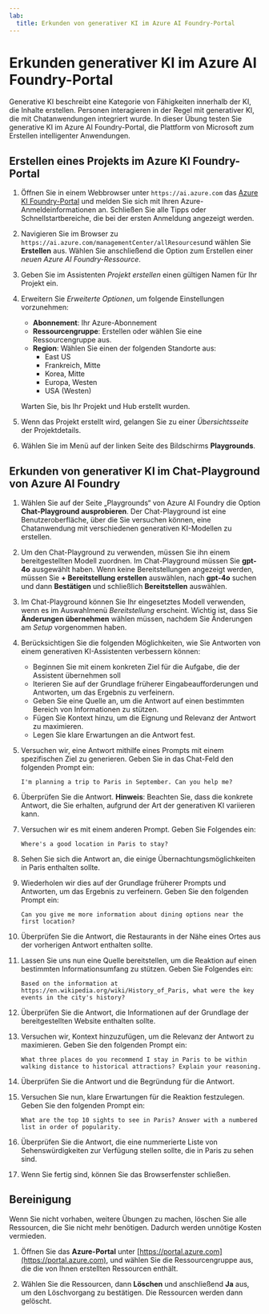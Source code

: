 ```yaml
---
lab:
  title: Erkunden von generativer KI im Azure AI Foundry-Portal
---
```


# Erkunden generativer KI im Azure AI Foundry-Portal

Generative KI beschreibt eine Kategorie von Fähigkeiten innerhalb der KI, die Inhalte erstellen. Personen interagieren in der Regel mit generativer KI, die mit Chatanwendungen integriert wurde. In dieser Übung testen Sie generative KI im Azure AI Foundry-Portal, die Plattform von Microsoft zum Erstellen intelligenter Anwendungen. 

## Erstellen eines Projekts im Azure KI Foundry-Portal

1. Öffnen Sie in einem Webbrowser unter `https://ai.azure.com` das [Azure KI Foundry-Portal](https://ai.azure.com) und melden Sie sich mit Ihren Azure-Anmeldeinformationen an. Schließen Sie alle Tipps oder Schnellstartbereiche, die bei der ersten Anmeldung angezeigt werden. 

1. Navigieren Sie im Browser zu `https://ai.azure.com/managementCenter/allResources`und wählen Sie **Erstellen** aus. Wählen Sie anschließend die Option zum Erstellen einer *neuen Azure AI Foundry-Ressource*.

1. Geben Sie im Assistenten *Projekt erstellen* einen gültigen Namen für Ihr Projekt ein.

1. Erweitern Sie *Erweiterte Optionen*, um folgende Einstellungen vorzunehmen:
    - **Abonnement**: Ihr Azure-Abonnement
    - **Ressourcengruppe**: Erstellen oder wählen Sie eine Ressourcengruppe aus.
    - **Region**: Wählen Sie einen der folgenden Standorte aus:
        * East US
        * Frankreich, Mitte
        * Korea, Mitte
        * Europa, Westen
        * USA (Westen)

    Warten Sie, bis Ihr Projekt und Hub erstellt wurden.

1. Wenn das Projekt erstellt wird, gelangen Sie zu einer *Übersichtsseite* der Projektdetails.

1. Wählen Sie im Menü auf der linken Seite des Bildschirms **Playgrounds**.

## Erkunden von generativer KI im Chat-Playground von Azure AI Foundry

1. Wählen Sie auf der Seite „Playgrounds“ von Azure AI Foundry die Option **Chat-Playground ausprobieren**. Der Chat-Playground ist eine Benutzeroberfläche, über die Sie versuchen können, eine Chatanwendung mit verschiedenen generativen KI-Modellen zu erstellen.  

1. Um den Chat-Playground zu verwenden, müssen Sie ihn einem bereitgestellten Modell zuordnen. Im Chat-Playground müssen Sie **gpt-4o** ausgewählt haben. Wenn keine Bereitstellungen angezeigt werden, müssen Sie **+ Bereitstellung erstellen** auswählen, nach **gpt-4o** suchen und dann **Bestätigen** und schließlich **Bereitstellen** auswählen.

1. Im Chat-Playground können Sie Ihr eingesetztes Modell verwenden, wenn es im Auswahlmenü *Bereitstellung* erscheint. Wichtig ist, dass Sie **Änderungen übernehmen** wählen müssen, nachdem Sie Änderungen am *Setup* vorgenommen haben. 

1. Berücksichtigen Sie die folgenden Möglichkeiten, wie Sie Antworten von einem generativen KI-Assistenten verbessern können:
    - Beginnen Sie mit einem konkreten Ziel für die Aufgabe, die der Assistent übernehmen soll
    - Iterieren Sie auf der Grundlage früherer Eingabeaufforderungen und Antworten, um das Ergebnis zu verfeinern.
    - Geben Sie eine Quelle an, um die Antwort auf einen bestimmten Bereich von Informationen zu stützen.
    - Fügen Sie Kontext hinzu, um die Eignung und Relevanz der Antwort zu maximieren.
    - Legen Sie klare Erwartungen an die Antwort fest.

1. Versuchen wir, eine Antwort mithilfe eines Prompts mit einem spezifischen Ziel zu generieren. Geben Sie in das Chat-Feld den folgenden Prompt ein:

    ```prompt
    I'm planning a trip to Paris in September. Can you help me?
    ```

1. Überprüfen Sie die Antwort. **Hinweis**: Beachten Sie, dass die konkrete Antwort, die Sie erhalten, aufgrund der Art der generativen KI variieren kann.
 
1. Versuchen wir es mit einem anderen Prompt. Geben Sie Folgendes ein:

    ```prompt
    Where's a good location in Paris to stay? 
    ```

1. Sehen Sie sich die Antwort an, die einige Übernachtungsmöglichkeiten in Paris enthalten sollte.

1. Wiederholen wir dies auf der Grundlage früherer Prompts und Antworten, um das Ergebnis zu verfeinern. Geben Sie den folgenden Prompt ein:
    
    ```prompt
    Can you give me more information about dining options near the first location?
    ``` 

1. Überprüfen Sie die Antwort, die Restaurants in der Nähe eines Ortes aus der vorherigen Antwort enthalten sollte. 

1. Lassen Sie uns nun eine Quelle bereitstellen, um die Reaktion auf einen bestimmten Informationsumfang zu stützen. Geben Sie Folgendes ein: 
    
    ```prompt
    Based on the information at https://en.wikipedia.org/wiki/History_of_Paris, what were the key events in the city's history?
    ```

1. Überprüfen Sie die Antwort, die Informationen auf der Grundlage der bereitgestellten Website enthalten sollte. 

1. Versuchen wir, Kontext hinzuzufügen, um die Relevanz der Antwort zu maximieren. Geben Sie den folgenden Prompt ein: 

    ```prompt
    What three places do you recommend I stay in Paris to be within walking distance to historical attractions? Explain your reasoning.
    ```

1. Überprüfen Sie die Antwort und die Begründung für die Antwort.  

1. Versuchen Sie nun, klare Erwartungen für die Reaktion festzulegen. Geben Sie den folgenden Prompt ein:
    
    ```prompt
    What are the top 10 sights to see in Paris? Answer with a numbered list in order of popularity.
    ```

1. Überprüfen Sie die Antwort, die eine nummerierte Liste von Sehenswürdigkeiten zur Verfügung stellen sollte, die in Paris zu sehen sind.

1. Wenn Sie fertig sind, können Sie das Browserfenster schließen.

## Bereinigung

Wenn Sie nicht vorhaben, weitere Übungen zu machen, löschen Sie alle Ressourcen, die Sie nicht mehr benötigen. Dadurch werden unnötige Kosten vermieden.

1. Öffnen Sie das **Azure-Portal** unter [https://portal.azure.com](https://portal.azure.com), und wählen Sie die Ressourcengruppe aus, die die von Ihnen erstellten Ressourcen enthält.

1. Wählen Sie die Ressourcen, dann **Löschen** und anschließend **Ja** aus, um den Löschvorgang zu bestätigen. Die Ressourcen werden dann gelöscht.
